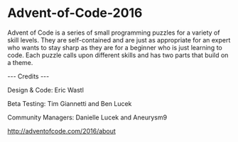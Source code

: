 # Advent-of-Code-2016

Advent of Code is a series of small programming puzzles for a variety of skill levels. They are self-contained and are just as appropriate for an expert who wants to stay sharp as they are for a beginner who is just learning to code. Each puzzle calls upon different skills and has two parts that build on a theme.

--- Credits ---

Design & Code: Eric Wastl

Beta Testing: Tim Giannetti and Ben Lucek

Community Managers: Danielle Lucek and Aneurysm9

http://adventofcode.com/2016/about
